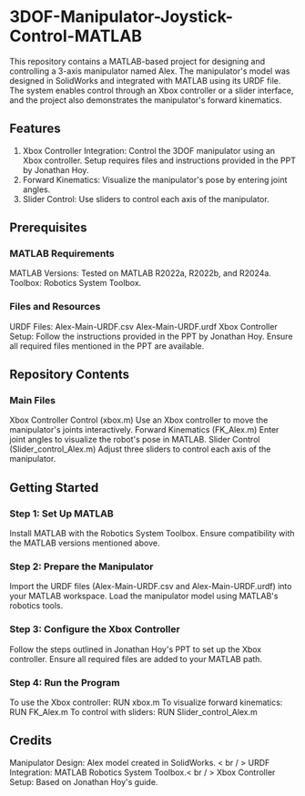 # 3DOF-Manipulator-Joystick-Control-MATLAB
This repository contains a MATLAB-based project for designing and controlling a 3-axis manipulator named Alex. The manipulator's model was designed in SolidWorks and integrated with MATLAB using its URDF file. The system enables control through an Xbox controller or a slider interface, and the project also demonstrates the manipulator's forward kinematics.

## Features
1. Xbox Controller Integration:
Control the 3DOF manipulator using an Xbox controller.
Setup requires files and instructions provided in the PPT by Jonathan Hoy.
2. Forward Kinematics:
Visualize the manipulator's pose by entering joint angles.
3. Slider Control:
Use sliders to control each axis of the manipulator.

## Prerequisites
### MATLAB Requirements
MATLAB Versions: Tested on MATLAB R2022a, R2022b, and R2024a.
Toolbox: Robotics System Toolbox.
### Files and Resources
URDF Files:
  Alex-Main-URDF.csv
  Alex-Main-URDF.urdf
Xbox Controller Setup:
  Follow the instructions provided in the PPT by Jonathan Hoy. Ensure all required files mentioned in the PPT are available.
## Repository Contents
### Main Files
Xbox Controller Control (xbox.m)
Use an Xbox controller to move the manipulator's joints interactively.
Forward Kinematics (FK_Alex.m)
Enter joint angles to visualize the robot's pose in MATLAB.
Slider Control (Slider_control_Alex.m)
Adjust three sliders to control each axis of the manipulator.

## Getting Started
### Step 1: Set Up MATLAB
Install MATLAB with the Robotics System Toolbox.
Ensure compatibility with the MATLAB versions mentioned above.

### Step 2: Prepare the Manipulator
Import the URDF files (Alex-Main-URDF.csv and Alex-Main-URDF.urdf) into your MATLAB workspace.
Load the manipulator model using MATLAB's robotics tools.

### Step 3: Configure the Xbox Controller
Follow the steps outlined in Jonathan Hoy's PPT to set up the Xbox controller.
Ensure all required files are added to your MATLAB path.

### Step 4: Run the Program
To use the Xbox controller: RUN xbox.m
To visualize forward kinematics: RUN FK_Alex.m
To control with sliders: RUN Slider_control_Alex.m

## Credits
Manipulator Design: Alex model created in SolidWorks. < br / >
URDF Integration: MATLAB Robotics System Toolbox.< br / >
Xbox Controller Setup: Based on Jonathan Hoy's guide.
